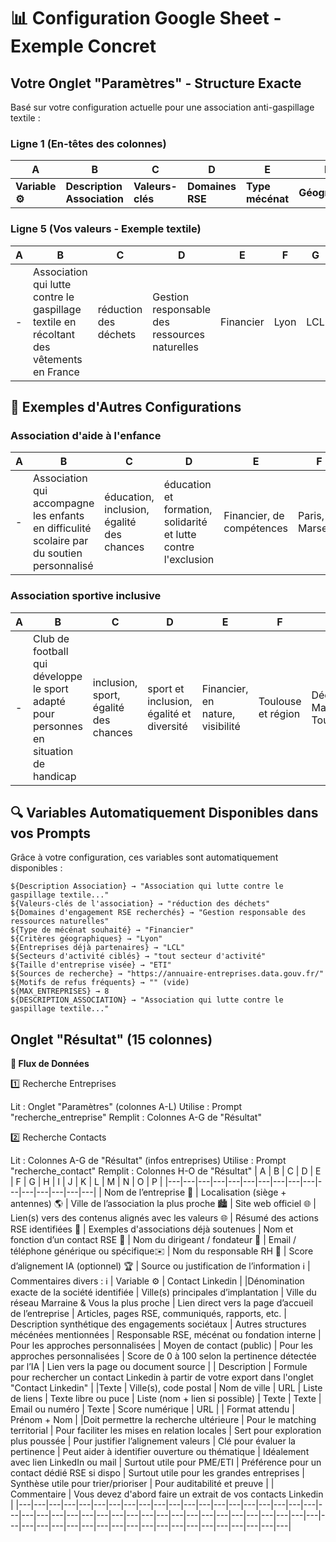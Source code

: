 # 📊 Configuration Google Sheet - Exemple Concret

## Votre Onglet "Paramètres" - Structure Exacte

Basé sur votre configuration actuelle pour une association anti-gaspillage textile :

### Ligne 1 (En-têtes des colonnes)
| A | B | C | D | E | F | G | H | I | J | K | L |
|---|---|---|---|---|---|---|---|---|---|---|---|
| **Variable ⚙️** | **Description Association** | **Valeurs-clés** | **Domaines RSE** | **Type mécénat** | **Géographie** | **Partenaires** | **Secteurs** | **Taille** | **Sources** | **Motifs refus** | **Nombre** |

### Ligne 5 (Vos valeurs - Exemple textile)
| A | B | C | D | E | F | G | H | I | J | K | L |
|---|---|---|---|---|---|---|---|---|---|---|---|
| - | Association qui lutte contre le gaspillage textile en récoltant des vêtements en France | réduction des déchets | Gestion responsable des ressources naturelles | Financier | Lyon | LCL | tout secteur d'activité | ETI | https://annuaire-entreprises.data.gouv.fr/ | - | **8** |

## 🎯 Exemples d'Autres Configurations

### Association d'aide à l'enfance
| A | B | C | D | E | F | G | H | I | J | K | L |
|---|---|---|---|---|---|---|---|---|---|---|---|
| - | Association qui accompagne les enfants en difficulité scolaire par du soutien personnalisé | éducation, inclusion, égalité des chances | éducation et formation, solidarité et lutte contre l'exclusion | Financier, de compétences | Paris, Marseille | Fondation Orange | éducation, tech, banque | PME, ETI | LinkedIn, presse locale | budget clos pour 2024 | **15** |

### Association sportive inclusive
| A | B | C | D | E | F | G | H | I | J | K | L |
|---|---|---|---|---|---|---|---|---|---|---|---|
| - | Club de football qui développe le sport adapté pour personnes en situation de handicap | inclusion, sport, égalité des chances | sport et inclusion, égalité et diversité | Financier, en nature, visibilité | Toulouse et région | Décathlon, Mairie Toulouse | sport, santé, grande distribution | PME, ETI, Grands groupes | FFH, sites municipaux | pas de visibilité suffisante | **12** |

## 🔍 Variables Automatiquement Disponibles dans vos Prompts

Grâce à votre configuration, ces variables sont automatiquement disponibles :

```
${Description Association} → "Association qui lutte contre le gaspillage textile..."
${Valeurs-clés de l'association} → "réduction des déchets"
${Domaines d'engagement RSE recherchés} → "Gestion responsable des ressources naturelles"
${Type de mécénat souhaité} → "Financier"
${Critères géographiques} → "Lyon"
${Entreprises déjà partenaires} → "LCL"
${Secteurs d'activité ciblés} → "tout secteur d'activité"
${Taille d'entreprise visée} → "ETI"
${Sources de recherche} → "https://annuaire-entreprises.data.gouv.fr/"
${Motifs de refus fréquents} → "" (vide)
${MAX_ENTREPRISES} → 8
${DESCRIPTION_ASSOCIATION} → "Association qui lutte contre le gaspillage textile..."
```
## Onglet "Résultat" (15 colonnes)
**🔄 Flux de Données**

1️⃣ Recherche Entreprises

Lit : Onglet "Paramètres" (colonnes A-L)
Utilise : Prompt "recherche_entreprise"
Remplit : Colonnes A-G de "Résultat"

2️⃣ Recherche Contacts

Lit : Colonnes A-G de "Résultat" (infos entreprises)
Utilise : Prompt "recherche_contact"
Remplit : Colonnes H-O de "Résultat"
| A | B | C | D | E | F | G | H | I | J | K | L | M | N | O | P |
|---|---|---|---|---|---|---|---|---|---|---|---|---|---|---|---|
| Nom de l’entreprise 🚀 | Localisation (siège + antennes) 🌎 | Ville de l’association la plus proche 🏙️ | Site web officiel 🌐 | Lien(s) vers des contenus alignés avec les valeurs 🌐 | Résumé des actions RSE identifiées 📢 | Exemples d'associations déjà soutenues | Nom et fonction d’un contact RSE 🙋 | Nom du dirigeant / fondateur 🙋 | Email / téléphone générique ou spécifique✉️ | Nom du responsable RH 🙋 | Score d’alignement IA (optionnel) 🏆 | Source ou justification de l’information ℹ️ | Commentaires divers : ℹ️ | Variable ⚙️ | Contact Linkedin | 
|Dénomination exacte de la société identifiée | Ville(s) principales d’implantation | Ville du réseau Marraine & Vous la plus proche | Lien direct vers la page d’accueil de l’entreprise | Articles, pages RSE, communiqués, rapports, etc. | Description synthétique des engagements sociétaux | Autres structures mécénées mentionnées | Responsable RSE, mécénat ou fondation interne | Pour les approches personnalisées | Moyen de contact (public) | Pour les approches personnalisées | Score de 0 à 100 selon la pertinence détectée par l’IA | Lien vers la page ou document source | | Description | Formule pour rechercher un contact Linkedin à partir de votre export dans l'onglet "Contact Linkedin" |
|Texte | Ville(s), code postal | Nom de ville | URL | Liste de liens | Texte libre ou puce | Liste (nom + lien si possible) | Texte | Texte | Email ou numéro | Texte | Score numérique | URL | | Format attendu | Prénom + Nom | 
|Doit permettre la recherche ultérieure | Pour le matching territorial | Pour faciliter les mises en relation locales | Sert pour exploration plus poussée | Pour justifier l’alignement valeurs | Clé pour évaluer la pertinence | Peut aider à identifier ouverture ou thématique | Idéalement avec lien LinkedIn ou mail | Surtout utile pour PME/ETI | Préférence pour un contact dédié RSE si dispo | Surtout utile pour les grandes entreprises | Synthèse utile pour trier/prioriser | Pour auditabilité et preuve | | Commentaire | Vous devez d'abord faire un extrait de vos contacts Linkedin |
|---|---|---|---|---|---|---|---|---|---|---|---|---|---|---|---|---|---|---|---|---|---|---|---|---|---|---|---|---|---|---|---|---|---|---|---|---|---|---|---|---|---|---|---|---|---|---|---|---|---|---|---|---|---|---|---|---|---|---|---|



